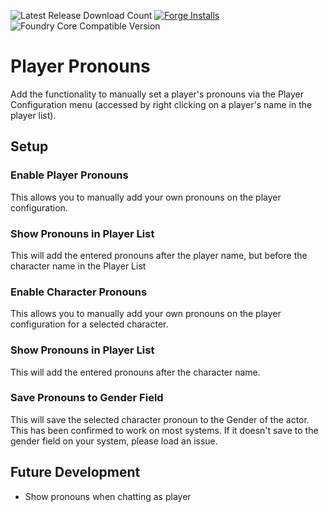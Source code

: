 ![Latest Release Download Count](https://img.shields.io/badge/dynamic/json?color=blue&label=Downloads%40latest&query=assets%5B1%5D.download_count&url=https%3A%2F%2Fapi.github.com%2Frepos%2Fvtt-lair%2Fplayer-pronouns%2Freleases%2Flatest) [![Forge Installs](https://img.shields.io/badge/dynamic/json?label=Forge%20Installs&query=package.installs&suffix=%25&url=https%3A%2F%2Fforge-vtt.com%2Fapi%2Fbazaar%2Fpackage%2Fplayer-pronouns&colorB=4aa94a)](https://forge-vtt.com/bazaar#package=player-pronouns) 
![Foundry Core Compatible Version](https://img.shields.io/badge/dynamic/json.svg?url=https%3A%2F%2Fraw.githubusercontent.com%2Fvtt-lair%2Fplayer-pronouns%2Fmaster%2Fmodule.json&label=Foundry%20Version&query=$.compatibleCoreVersion&colorB=orange)



# Player Pronouns
Add the functionality to manually set a player's pronouns via the Player Configuration menu (accessed by right clicking on a player's name in the player list).

## Setup
### Enable Player Pronouns
This allows you to manually add your own pronouns on the player configuration.

### Show Pronouns in Player List
This will add the entered pronouns after the player name, but before the character name in the Player List

### Enable Character Pronouns
This allows you to manually add your own pronouns on the player configuration for a selected character.

### Show Pronouns in Player List
This will add the entered pronouns after the character name.

### Save Pronouns to Gender Field
This will save the selected character pronoun to the Gender of the actor. This has been confirmed to work on most systems. If it doesn't save to the gender field on your system, please load an issue.

## Future Development
* Show pronouns when chatting as player
